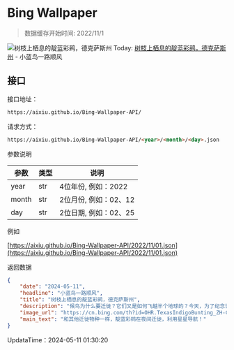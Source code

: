 # Bing Wallpaper

> 数据缓存开始时间: 2022/11/1

![树枝上栖息的靛蓝彩鹀，德克萨斯州](https://cn.bing.com/th?id=OHR.TexasIndigoBunting_ZH-CN3699392300_1920x1080.webp)
Today: [树枝上栖息的靛蓝彩鹀，德克萨斯州](https://cn.bing.com/th?id=OHR.TexasIndigoBunting_ZH-CN3699392300_1920x1080.webp) - 小蓝鸟一路顺风

## 接口

接口地址：

```html
https://aixiu.github.io/Bing-Wallpaper-API/
```

请求方式：

```html
https://aixiu.github.io/Bing-Wallpaper-API/<year>/<month>/<day>.json
```

参数说明

| 参数 | 类型 | 说明 |
| - | - | - |
| year | str | 4位年份, 例如：2022 |
| month | str | 2位月份, 例如：02、12 |
| day | str | 2位日期, 例如：02、25 |

例如

[https://aixiu.github.io/Bing-Wallpaper-API/2022/11/01.json](https://aixiu.github.io/Bing-Wallpaper-API/2022/11/01.json)

返回数据

```json
{
    "date": "2024-05-11",
    "headline": "小蓝鸟一路顺风",
    "title": "树枝上栖息的靛蓝彩鹀，德克萨斯州",
    "description": "候鸟为什么要迁徙？它们又是如何飞越半个地球的？今天，为了纪念世界候鸟日，我们向大家介绍靛蓝彩鹀，一种羽毛像天空的颜色的小鸟。它们利用星星导航，穿越数千英里，在北美洲的繁殖地和中美洲及南美洲北部的越冬地之间迁徙。",
    "image_url": "https://cn.bing.com/th?id=OHR.TexasIndigoBunting_ZH-CN3699392300_1920x1080.webp",
    "main_text": "和其他迁徙物种一样，靛蓝彩鹀在夜间迁徙，利用星星导航！"
}
```

UpdataTime：2024-05-11 01:30:20
